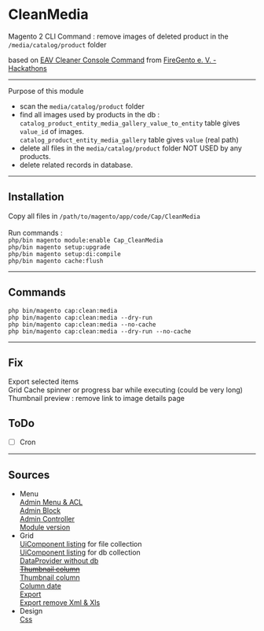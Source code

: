 # CleanMedia
Magento 2 CLI Command : remove images of deleted product in the `/media/catalog/product` folder

based on [EAV Cleaner Console Command](https://github.com/magento-hackathon/EAVCleaner/tree/magento2) from [FireGento e. V. - Hackathons](https://github.com/magento-hackathon)<br/>

--------------------
Purpose of this module

- scan the `media/catalog/product` folder  
- find all images used by products in the db :<br/>
`catalog_product_entity_media_gallery_value_to_entity` table gives `value_id` of images.<br/>
`catalog_product_entity_media_gallery` table gives `value` (real path)
- delete all files in the `media/catalog/product` folder NOT USED by any products.
- delete related records in database.

----------------------
## Installation
Copy all files in `/path/to/magento/app/code/Cap/CleanMedia`<br/><br/>
Run commands : <br/>
`php/bin magento module:enable Cap_CleanMedia`  
`php/bin magento setup:upgrade`  
`php/bin magento setup:di:compile`  
`php/bin magento cache:flush`  

----------------------
## Commands
`php bin/magento cap:clean:media`  
`php bin/magento cap:clean:media --dry-run`  
`php bin/magento cap:clean:media --no-cache`  
`php bin/magento cap:clean:media --dry-run --no-cache`  

----------------------
## Fix
Export selected items  
Grid Cache spinner or progress bar while executing (could be very long)
Thumbnail preview : remove link to image details page  

## ToDo
-[ ] Cron

----------------------
## Sources
- Menu  
[Admin Menu & ACL](http://www.maximehuran.fr/creation-dun-menu-dans-ladmin-et-gestion-des-droits-sous-magento-2/)  
[Admin Block](https://magento.stackexchange.com/a/138005/56025)  
[Admin Controller](http://www.maximehuran.fr/creation-dun-controlleur-admin-dans-magento-2/)  
[Module version](https://magento.stackexchange.com/a/99535/56025)  
- Grid  
[UiComponent listing](https://magento.stackexchange.com/a/150283/56025) for file collection  
[UiComponent listing](http://www.maximehuran.fr/creation-dun-uicomponent-sous-magento-2/) for db collection  
[DataProvider without db](https://magento.stackexchange.com/q/209682/56025)  
<del>[Thumbnail column](https://magento.stackexchange.com/a/150858/56025)</del>  
[Thumbnail column](https://magento.stackexchange.com/a/98364/56025)    
[Column date](https://magento.stackexchange.com/a/217365/56025)  
[Export](https://magento.stackexchange.com/a/210436/56025)  
[Export remove Xml & Xls](https://magento.stackexchange.com/a/294231/56025)
- Design  
[Css](https://magento.stackexchange.com/a/137442/56025)  

